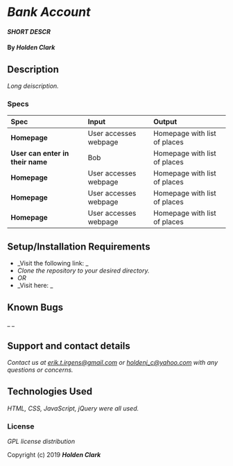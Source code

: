# _Bank Account_

#### _SHORT DESCR_

#### By _**Holden Clark**_

## Description

_Long deiscription._

### Specs
| Spec | Input | Output |
| :-------------     | :------------- | :------------- |
| **Homepage** | User accesses webpage | Homepage with list of places |
| **User can enter in their name** | Bob | Homepage with list of places |
| **Homepage** | User accesses webpage | Homepage with list of places |
| **Homepage** | User accesses webpage | Homepage with list of places |
| **Homepage** | User accesses webpage | Homepage with list of places |

## Setup/Installation Requirements

* _Visit the following link: _
* _Clone the repository to your desired directory._
* _OR_
* _Visit here: _


## Known Bugs

_ _
## Support and contact details

_Contact us at erik.t.irgens@gmail.com or holdenj_c@yahoo.com with any questions or concerns._

## Technologies Used

_HTML, CSS, JavaScript, jQuery were all used._

### License

*GPL license distribution*

Copyright (c) 2019 **_Holden Clark_**
